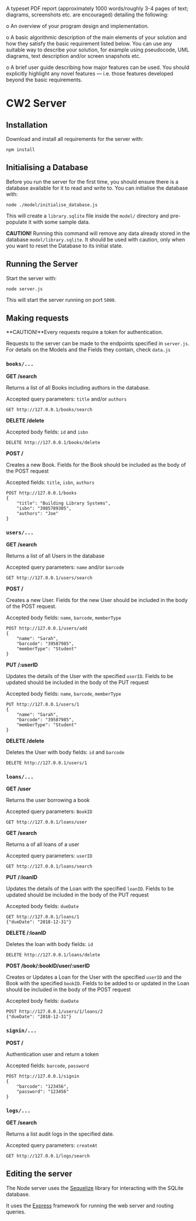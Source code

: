 A typeset PDF report (approximately 1000 words/roughly 3-4 pages of text;
diagrams, screenshots etc. are encouraged) detailing the following:



o An overview of your program design and implementation.


o A basic algorithmic description of the main elements of your solution and how they satisfy the basic requirement listed below. You can use any suitable
way to describe your solution, for example using pseudocode, UML diagrams,
text description and/or screen snapshots etc.


o A brief user guide describing how major features can be used. 
You should explicitly highlight any novel features — i.e. those features developed
beyond the basic requirements. 

# CW2 Server

## Installation

Download and install all requirements for the server with:

```
npm install
```

## Initialising a Database

Before you run the server for the first time, you should ensure there is a database available for it to read and write to. You can initialise the database with:

```
node ./model/initialise_database.js
```

This will create a `library.sqlite` file inside the `model/` directory and pre-populate it with some sample data.

**CAUTION!** Running this command will remove any data already stored in the database `model/library.sqlite`. It should be used with caution, only when you want to reset the Database to its initial state.

## Running the Server

Start the server with:

```
node server.js
```

This will start the server running on port `5000`.


## Making requests 
**CAUTION!**Every requests require a token for authentication.

Requests to the server can be made to the endpoints specified in `server.js`. For details on the Models and the Fields they contain, check `data.js`


### `books/...`

**GET /search**

Returns a list of all Books including authors in the database. 

Accepted query parameters: `title` and/or `authors` 

```
GET http://127.0.0.1/books/search
```

**DELETE /delete**

Accepted body fields: `id` and `isbn`

```
DELETE http://127.0.0.1/books/delete
```

**POST /**

Creates a new Book. Fields for the Book should be included as the body of the POST request

Accepted fields: `title`, `isbn`, `authors`

```
POST http://127.0.0.1/books
{
    "title": "Building Library Systems",
    "isbn": "3985789305",
    "authors": "Joe"
}
```


### `users/...`

**GET /search**

Returns a list of all Users in the database

Accepted query parameters: `name` and/or `barcode` 
```
GET http://127.0.0.1/users/search
```


**POST /**

Creates a new User. Fields for the new User should be included in the body of the POST request.

Accepted body fields: `name`, `barcode`, `memberType`

```
POST http://127.0.0.1/users/add
{
    "name": "Sarah",
    "barcode": "39587985",
    "memberType": "Student"
}
```

**PUT /:userID**

Updates the details of the User with the specified `userID`. Fields to be updated should be included in the body of the PUT request

Accepted body fields: `name`, `barcode`, `memberType`

```
PUT http://127.0.0.1/users/1
{
    "name": "Sarah",
    "barcode": "39587985",
    "memberType": "Student"
}
```

**DELETE /delete**

Deletes the User with  body fields: `id` and `barcode`

```
DELETE http://127.0.0.1/users/1
```




### `loans/...`

**GET /user**

Returns the user borrowing a book

Accepted query parameters: `BookID` 

```
GET http://127.0.0.1/loans/user
```

**GET /search**

Returns a of all loans of a user

Accepted query parameters: `userID` 

```
GET http://127.0.0.1/loans/search
```

**PUT /:loanID**

Updates the details of the Loan with the specified `loanID`. Fields to be updated should be included in the body of the PUT request

Accepted body fields: `dueDate`

```
GET http://127.0.0.1/loans/1
{"dueDate": "2018-12-31"}
```

**DELETE /:loanID**

Deletes the loan with body fields: `id` 

```
DELETE http://127.0.0.1/loans/delete
```

**POST /book/:bookID/user/:userID**

Creates or Updates a Loan for the User with the specified `userID` and the Book with the specified `bookID`. Fields to be added to or updated in the Loan should be included in the body of the POST request

Accepted body fields: `dueDate`

```
POST http://127.0.0.1/users/1/loans/2
{"dueDate": "2018-12-31"}
```



### `signin/...`

**POST /**

Authentication user and return a token

Accepted fields: `barcode`, `password`

```
POST http://127.0.0.1/signin
{
    "barcode": "123456",
    "password": "123456"
}
```


### `logs/...`

**GET /search**

Returns a list audit logs in the specified date.

Accepted query parameters: `createAt` 

```
GET http://127.0.0.1/logs/search
```



## Editing the server

The Node server uses the [Sequelize](http://docs.sequelizejs.com/) library for interacting with the SQLite database.

It uses the [Express](https://expressjs.com/) framework for running the web server and routing queries.
